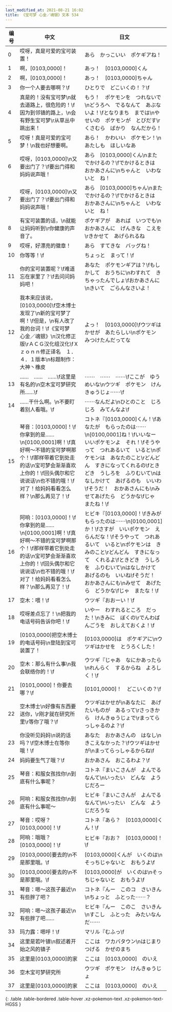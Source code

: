 ```yaml
---
last_modified_at: 2021-08-21 16:02
title: 《宝可梦 心金／魂银》文本 534
---
```

| 编号 | 中文 | 日文 |
| ---- | ---- | ---- |
| 0 | 哎呀，真是可爱的宝可装置！ | あら　かっこいい　ポケギアね！ |
| 1 | 啊，[0103,0000]！ | あっ！　[0103,0000]くん |
| 2 | 啊，[0103,0000]！ | あっ！　[0103,0000]ちゃん |
| 3 | 你一个人要去哪啊？\f | ひとりで　どこいくの！？\f |
| 4 | 真是的！没有宝可梦\n就去道路上，很危险的！\f因为到邻镇的路上，\n会有野生宝可梦\r从草丛中跳出来！ | もう！　ポケモンを　つれないで\nどうろへ　でるなんて　あぶないよ！\fとなりまち　までは\nやせいの　ポケモンが　とびだす\rくさむら　ばかり　なんだから！ |
| 5 | 哎呀！真是可爱的宝可梦！\n我也好想要啊。 | あら！　かわいい　ポケモン！\nあたしも　ほしいなあ |
| 6 | 哎呀，[0103,0000]\n又要出门了？\f要出门得和妈妈说声哦！ | あら　[0103,0000]くん\nまた　でかけるの？\fでかけるときは　おかあさんに\nちゃんと　いわないと　ね！ |
| 7 | 哎呀，[0103,0000]\n又要出门了？\f要出门得和妈妈说声哦！ | あら　[0103,0000]ちゃん\nまた　でかけるの？\fでかけるときは　おかあさんに\nちゃんと　いわないと　ね！ |
| 8 | 有宝可装置的话，\n就能让妈妈听到\r你健康的声音了。 | ポケギアが　あれば　いつでも\nおかあさんに　げんきな　こえを\rきかせて　あげられるね |
| 9 | 哎呀，好漂亮的徽章！ | あら　すてきな　バッグね！ |
| 10 | 你等等！\f | ちょっと　まって！\f |
| 11 | 你的宝可装置呢？\f难道忘在家里了？\f去问问妈妈吧！ | あなた　ポケモンギアは？\fもしかして　おうちに\nわすれて　きちゃったんでしょ\fおかあさんに\nきいて　ごらんなさいよ！ |
| 12 | 我本来应该说，[0103,0000]\f空木博士发现了\n新的宝可梦了啊！\f但是，\n有人改了我的台词！\f《宝可梦　心金／魂银》\n汉化修正版\rＡＣＧ汉化组汉化\fＸｚｏｎｎ修正译名　１．４．１版本\n标题制作：大神丶橡皮 | よっ！　[0103,0000]\fウツギはかせが　あたらしい\nポケモン　みつけたんだってな |
| 13 | ……　……　……\f这里是有名的\n空木宝可梦研究所……\f | ⋯⋯　⋯⋯　⋯⋯\fここが　ゆうめいな\nウツギ　ポケモン　けんきゅうじょ⋯⋯\f |
| 14 | ……干什么啊。\n不要盯着别人看哦。\f | ⋯⋯なんだよ\nひとのこと　じろじろ　みてんなよ\f |
| 15 | 琴音：[0103,0000]！\f你拿到的是……\n[0100,0001]啊！\f真好啊～不错的宝可梦啊那个！\f那样带着它到处走的话\n宝可梦会渐渐喜欢上你的！\f回头偶尔和它说说话\n也不错的哦！\f对了！给妈妈看看怎么样？\n那么再见了！\f | コトネ『[0103,0000]くん！\fあなたが　もらったのは⋯⋯\n[0100,0001]ね！\fいいなー　いいポケモンよ　それ！\fそうやって　つれあるいて　いると\nポケモンは　あなたのこと\rどんどん　すきになってくれるの\fときどき　うしろを　ふりむいて\nはなしかけて　あげるのも　いいわ\fそうだ！　おかあさんにも\nみせてあげたら　どうかな\fじゃ　またね！\f |
| 16 | 阿响：[0103,0000]！\f你拿到的是……\n[0100,0001]啊！\f真好啊～不错的宝可梦啊那个！\f那样带着它到处走的话\n宝可梦会渐渐喜欢上你的！\f回头偶尔和它说说话\n也不错的哦！\f对了！给妈妈看看怎么样？\n那么再见了！\f | ヒビキ『[0103,0000]！\fきみが　もらったのは⋯⋯\n[0100,0001]か！\fさすが　いいポケモン　えらんだな！\fそうやって　つれあるいて　いると\nポケモンは　きみのこと\rどんどん　すきになって　くれるよ\fときどき　うしろを　ふりむいて\nはなしかけて　あげるのも　いいね\fそうだ！　おかあさんにも\nみせて　あげたら　どうかな\fじゃ　またな！\f |
| 17 | 空木：喂！\f | ウツギ『おおーい！\f |
| 18 | 哎呀差点忘了！\n把我的电话号码告诉你吧！\f | いやー　わすれるところ　だった！\nきみに　ぼくの\rでんわばんごうを　おしえておくよ！\f |
| 19 | [0103,0000]把空木博士的电话号码\n登陆到宝可装置了！ | [0103,0000]は　ポケギアに\nウツギはかせを　とうろくした！ |
| 20 | 空木：那么有什么事\n我会联络你的！\f | ウツギ『じゃあ　なにかあったら\nれんらく　するからね　よろしく！\f |
| 21 | [0101,0000]！你要去哪？\f | [0101,0000]！　どこいくの？\f |
| 22 | 空木博士\n好像有东西要送你，\r刚才就在研究所里\r等你了哦？\f | ウツギはかせが\nあなたに　あげたいものが　あるって\rさっきから　けんきゅうじょで\rまってらっしゃるのよ？\f |
| 23 | 你没听见妈妈\n说的话吗？\f空木博士在等你哦！\f | あなた　おかあさんの　はなし\nきこえなかった？\fウツギはかせが\nまってらっしゃるからね\f |
| 24 | 妈妈要生气了哦？\f | おかあさん　おこるわよ？\f |
| 25 | 琴音：和服女孩找你\n到底有什么事呢？ | コトネ『まいこさんが　よんでるなんて\nいったい　どんな　ようじだろー |
| 26 | 阿响：和服女孩找你\n到底有什么事呢～ | ヒビキ『まいこさんが　よんでるなんて\nいったい　どんな　ようじだろうな |
| 27 | 琴音：哎呀？[0103,0000]！\f | コトネ『あら？　[0103,0000]くん！\f |
| 28 | 阿响：哦哦？[0103,0000]！\f | ヒビキ『おお？　[0103,0000]！\f |
| 29 | [0103,0000]要去的\n不是那里哦。\f | [0103,0000]くんが　いくのは\nそっちじゃないと　おもうよ\f |
| 30 | [0103,0000]要去的\n不是那里哦。\f | [0103,0000]が　いくのは\nそっちじゃないと　おもうよ\f |
| 31 | 琴音：嗯～这孩子最近\n有些胖了吧？ | コトネ『んー　このコ　さいきん\nちょっと　ふとった⋯⋯？ |
| 32 | 阿响：嗯～这孩子最近\n有些胖了吧…… | ヒビキ『んー　このこ　さいきん\nすこし　ふとった　みたいなんだ⋯⋯ |
| 33 | 玛力露：嗯呼！\f | マリル『むふっ\f |
| 34 | 这里是若叶镇\n叙述着开始之风的镇子 | ここは　ワカバタウン\nはじまり　つげる　かぜのまち |
| 35 | 这里是[0103,0000]的家 | ここは　[0103,0000]　のいえ |
| 36 | 空木宝可梦研究所 | ウツギ　ポケモン　けんきゅうじょ |
| 37 | 这里是[0103,0000]的家 | ここは　[0103,0000]　のいえ |
{: .table .table-bordered .table-hover .xz-pokemon-text .xz-pokemon-text-HGSS }
